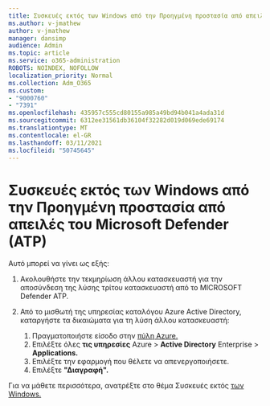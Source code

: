 ```yaml
---
title: Συσκευές εκτός των Windows από την Προηγμένη προστασία από απειλές του Microsoft Defender (ATP)
ms.author: v-jmathew
author: v-jmathew
manager: dansimp
audience: Admin
ms.topic: article
ms.service: o365-administration
ROBOTS: NOINDEX, NOFOLLOW
localization_priority: Normal
ms.collection: Adm_O365
ms.custom:
- "9000760"
- "7391"
ms.openlocfilehash: 435957c555cd80155a985a49bd94b041a4ada31d
ms.sourcegitcommit: 6312ee31561db36104f32282d019d069ede69174
ms.translationtype: MT
ms.contentlocale: el-GR
ms.lasthandoff: 03/11/2021
ms.locfileid: "50745645"
---
```

# <a name="offboard-non-windows-devices-from-microsoft-defender-advanced-threat-protection-atp"></a>Συσκευές εκτός των Windows από την Προηγμένη προστασία από απειλές του Microsoft Defender (ATP)

Αυτό μπορεί να γίνει ως εξής:

1. Ακολουθήστε την τεκμηρίωση άλλου κατασκευαστή για την αποσύνδεση της λύσης τρίτου κατασκευαστή από το MICROSOFT Defender ATP.
2. Από το μισθωτή της υπηρεσίας καταλόγου Azure Active Directory, καταργήστε τα δικαιώματα για τη λύση άλλου κατασκευαστή:

    1. Πραγματοποιήστε είσοδο στην [πύλη Azure.](https://go.microsoft.com/fwlink/?linkid=2125612)
    1. Επιλέξτε όλες **τις υπηρεσίες** Azure  >  **Active Directory** Enterprise  >  **Applications.**
    1. Επιλέξτε την εφαρμογή που θέλετε να απενεργοποιήσετε.
    1. Επιλέξτε **"Διαγραφή".**

Για να μάθετε περισσότερα, ανατρέξτε στο θέμα Συσκευές εκτός [των Windows.](https://go.microsoft.com/fwlink/?linkid=2143630)
